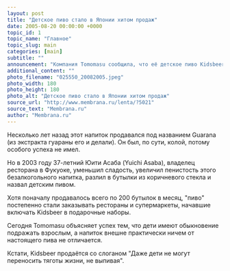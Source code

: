 ```yaml
---
layout: post
title: "Детское пиво стало в Японии хитом продаж"
date: 2005-08-20 00:00:00 +0000
topic_id: 1
topic_name: "Главное"
topic_slug: main
categories: [main]
subtitle: ""
announcement: "Компания Tomomasu сообщила, что её детское пиво Kidsbeer стремительно завоевывает популярность: в месяц уже распродаётся 75 тысяч бутылок. Притом, что цена одной бутылки объёмом 330 миллилитров — $3,5."
additional_content: ""
photo_filename: "025550_20082005.jpeg"
photo_width: 180
photo_height: 180
photo_alt: "Детское пиво стало в Японии хитом продаж"
source_url: "http://www.membrana.ru/lenta/?5021"
source_text: "Membrana.ru"
author: "Membrana.ru"
---
```

Несколько лет назад этот напиток продавался под названием Guarana (из экстракта гуараны его и делали). Он был, по сути, колой, потому особого успеха не имел.

Но в 2003 году 37-летний Юити Асаба (Yuichi Asaba), владелец ресторана в Фукуоке, уменьшил сладость, увеличил пенистость этого безалкогольного напитка, разлил в бутылки из коричневого стекла и назвал детским пивом.

Хотя поначалу продавалось всего по 200 бутылок в месяц, "пиво" постепенно стали заказывать рестораны и супермаркеты, начавшие включать Kidsbeer в подарочные наборы.

Сегодня Tomomasu объясняет успех тем, что дети имеют обыкновение подражать взрослым, а напиток внешне практически ничем от настоящего пива не отличается.

Кстати, Kidsbeer продаётся со слоганом "Даже дети не могут переносить тяготы жизни, не выпивая".
